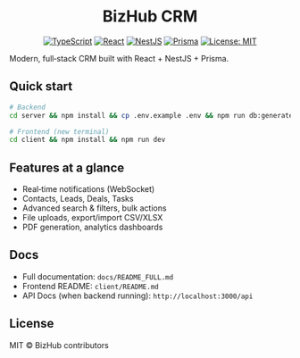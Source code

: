 <div align="center">

# BizHub CRM

[![TypeScript](https://img.shields.io/badge/TypeScript-5.x-3178C6?logo=typescript&logoColor=white)](https://www.typescriptlang.org/)
[![React](https://img.shields.io/badge/React-18%2B-61DAFB?logo=react&logoColor=000)](https://react.dev/)
[![NestJS](https://img.shields.io/badge/NestJS-10%2B-E0234E?logo=nestjs&logoColor=white)](https://nestjs.com/)
[![Prisma](https://img.shields.io/badge/Prisma-ORM-2D3748?logo=prisma&logoColor=white)](https://www.prisma.io/)
[![License: MIT](https://img.shields.io/badge/License-MIT-green.svg)](LICENSE)

</div>

Modern, full‑stack CRM built with React + NestJS + Prisma.

## Quick start

```bash
# Backend
cd server && npm install && cp .env.example .env && npm run db:generate && npm run db:push && npm run db:seed && npm run start:dev

# Frontend (new terminal)
cd client && npm install && npm run dev
```

## Features at a glance
- Real‑time notifications (WebSocket)
- Contacts, Leads, Deals, Tasks
- Advanced search & filters, bulk actions
- File uploads, export/import CSV/XLSX
- PDF generation, analytics dashboards

## Docs
- Full documentation: `docs/README_FULL.md`
- Frontend README: `client/README.md`
- API Docs (when backend running): `http://localhost:3000/api`

## License
MIT © BizHub contributors
